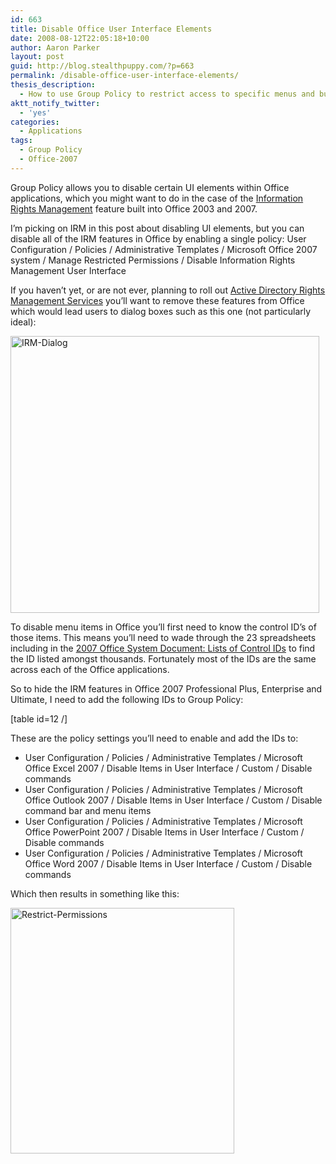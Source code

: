 ```yaml
---
id: 663
title: Disable Office User Interface Elements
date: 2008-08-12T22:05:18+10:00
author: Aaron Parker
layout: post
guid: http://blog.stealthpuppy.com/?p=663
permalink: /disable-office-user-interface-elements/
thesis_description:
  - How to use Group Policy to restrict access to specific menus and buttons in Office 2007
aktt_notify_twitter:
  - 'yes'
categories:
  - Applications
tags:
  - Group Policy
  - Office-2007
---
```

Group Policy allows you to disable certain UI elements within Office applications, which you might want to do in the case of the [Information Rights Management](http://technet.microsoft.com/en-us/library/cc179103.aspx) feature built into Office 2003 and 2007.

<p class="important">
  I&#8217;m picking on IRM in this post about disabling UI elements, but you can disable all of the IRM features in Office by enabling a single policy: User Configuration / Policies / Administrative Templates / Microsoft Office 2007 system / Manage Restricted Permissions / Disable Information Rights Management User Interface
</p>

If you haven’t yet, or are not ever, planning to roll out [Active Directory Rights Management Services](http://technet.microsoft.com/en-us/library/cc534988.aspx) you’ll want to remove these features from Office which would lead users to dialog boxes such as this one (not particularly ideal):

<img title="IRM-Dialog" src="http://stealthpuppy.com/wp-content/uploads/2008/08/irmdialog.png" border="0" alt="IRM-Dialog" width="494" height="443" /> 

To disable menu items in Office you&#8217;ll first need to know the control ID&#8217;s of those items. This means you&#8217;ll need to wade through the 23 spreadsheets including in the [2007 Office System Document: Lists of Control IDs](http://www.microsoft.com/downloads/details.aspx?familyid=4329d9e9-4d11-46a5-898d-23e4f331e9ae&displaylang=en) to find the ID listed amongst thousands. Fortunately most of the IDs are the same across each of the Office applications.

So to hide the IRM features in Office 2007 Professional Plus, Enterprise and Ultimate, I need to add the following IDs to Group Policy:

[table id=12 /]

These are the policy settings you&#8217;ll need to enable and add the IDs to:

  * User Configuration / Policies / Administrative Templates / Microsoft Office Excel 2007 / Disable Items in User Interface / Custom / Disable commands
  * User Configuration / Policies / Administrative Templates / Microsoft Office Outlook 2007 / Disable Items in User Interface / Custom / Disable command bar and menu items
  * User Configuration / Policies / Administrative Templates / Microsoft Office PowerPoint 2007 / Disable Items in User Interface / Custom / Disable commands
  * User Configuration / Policies / Administrative Templates / Microsoft Office Word 2007 / Disable Items in User Interface / Custom / Disable commands

Which then results in something like this:

<img title="Restrict-Permissions" src="http://stealthpuppy.com/wp-content/uploads/2008/08/restrictpermissions.png" border="0" alt="Restrict-Permissions" width="358" height="393" />